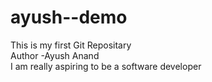 # ayush--demo
This is my first Git Repositary
<br>
Author -Ayush Anand
<br>
I am really aspiring to be a software developer
